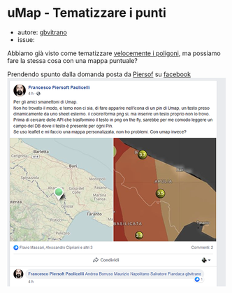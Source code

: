# uMap - Tematizzare i punti

* autore: [gbvitrano](https://twitter.com/gbvitrano)
* issue:

Abbiamo già visto come tematizzare [velocemente i poligoni](http://tansignari.opendatasicilia.it/it/latest/ricette/mappe/umap/uMap.html), ma possiamo fare la stessa cosa con una mappa puntuale?

Prendendo spunto dalla domanda posta da [Piersof](https://twitter.com/Piersoft) su [facebook](https://www.facebook.com/piersoft/posts/10214546139942792)
![](/img/uMap/piersoft_facebook.png)

